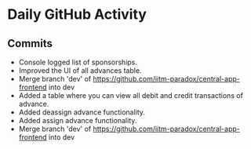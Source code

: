 # Daily GitHub Activity

## Commits
- Console logged list of sponsorships.
- Improved the UI of all advances table.
- Merge branch 'dev' of https://github.com/iitm-paradox/central-app-frontend into dev
- Added a table where you can view all debit and credit transactions of advance.
- Added deassign advance functionality.
- Added assign advance functionality.
- Merge branch 'dev' of https://github.com/iitm-paradox/central-app-frontend into dev

